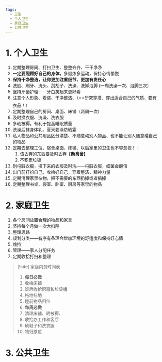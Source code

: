 ```yaml
---
tags:
  - 卫生
  - 个人卫生
  - 家庭卫生
  - 公共卫生
---
```

# 1. 个人卫生
1. 定期整理房间、打扫卫生、整整齐齐、干干净净
2. **一定要照顾好自己的身体**，多锻炼多运动，保持心情愉悦
3. **保持干净整洁，让你更加注重细节、更加有责任心**
4. 洗脸、刷牙、洗头、刮胡子、洗澡、洗脚泡脚 (一周洗澡一次、泡脚三次）
5. 坚持牙齿护理——牙白笑起来更好看
6. 注意个人形象、着装、干净整洁、（⭐⭐研究穿搭、穿出适合自己的气质、要有衣品！）
7. 定期整理自己的房间、桌面、床铺（两周一次）
8. 及时换衣服、洗澡、洗衣服
9. 多晒被褥。有利于提高睡眠质量
10. 洗澡后抹身体乳、夏天要涂防晒霜
11. 私人物品和公共用品区分清楚、不随意动别人物品、也不能让别人随意碰自己的物品
12. 定期去整理工位、宿舍桌面、床铺、以后家里的卫生也不容忽视！！
	1. 该丢弃的东西要及时丢弃【**断离舍**】
	2. 不积累垃圾
13. 别屯脏衣服，换下来的衣服及时洗——屯脏衣服，细菌会翻倍
14. 出门前打扮自己，收拾好自己，穿着整洁，精神力量
15. 定期清理家里杂物，把不需要的东西扔掉或者捐掉
16. 定期整理书桌、寝室、卧室、厨房等家里的物品

# 2. 家庭卫生
1. 各个房间放置合理的物品和家具
2. 坚持每个月做一次大扫除
3. 整理思路
4. 规划分类——有序有条理会增加环境的舒适度和保持好心情
5. 维持
6. 管理——家人分配任务
7. 定期收拾打扫和整理

> [!cite] 家庭内务时间表
> 1. **每日必做**
> 	1. 收拾床铺
> 	2. 饭后收拾厨房和垃圾桶
> 	3. 拖地扫地
> 	4. 睡前物品归位
> 2. **每周必做**
> 	1. 清理床铺、晒被褥、
> 	2. 收拾办工作和客厅
> 	3. 刷鞋子和洗衣服
> 	4. 物归原位
# 3. 公共卫生

